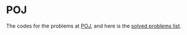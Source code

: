<h1>POJ</h1>

The codes for the problems at [POJ][poj], and here is the [solved problems list][solved_problems_list].

  [poj]: http://poj.org/
  [solved_problems_list]: http://poj.org/userstatus?user_id=tzjiedai
